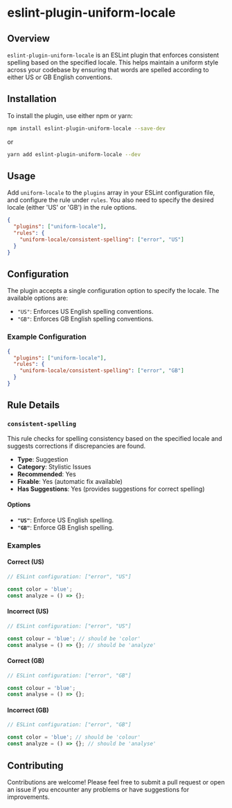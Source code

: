 # eslint-plugin-uniform-locale

## Overview

`eslint-plugin-uniform-locale` is an ESLint plugin that enforces consistent spelling based on the specified locale. This helps maintain a uniform style across your codebase by ensuring that words are spelled according to either US or GB English conventions.

## Installation

To install the plugin, use either npm or yarn:

```bash
npm install eslint-plugin-uniform-locale --save-dev
```

or

```bash
yarn add eslint-plugin-uniform-locale --dev
```

## Usage

Add `uniform-locale` to the `plugins` array in your ESLint configuration file, and configure the rule under `rules`. You also need to specify the desired locale (either 'US' or 'GB') in the rule options.

```json
{
  "plugins": ["uniform-locale"],
  "rules": {
    "uniform-locale/consistent-spelling": ["error", "US"]
  }
}
```

## Configuration

The plugin accepts a single configuration option to specify the locale. The available options are:

- `"US"`: Enforces US English spelling conventions.
- `"GB"`: Enforces GB English spelling conventions.

### Example Configuration

```json
{
  "plugins": ["uniform-locale"],
  "rules": {
    "uniform-locale/consistent-spelling": ["error", "GB"]
  }
}
```

## Rule Details

### `consistent-spelling`

This rule checks for spelling consistency based on the specified locale and suggests corrections if discrepancies are found.

- **Type**: Suggestion
- **Category**: Stylistic Issues
- **Recommended**: Yes
- **Fixable**: Yes (automatic fix available)
- **Has Suggestions**: Yes (provides suggestions for correct spelling)

#### Options

- **`"US"`**: Enforce US English spelling.
- **`"GB"`**: Enforce GB English spelling.

### Examples

#### Correct (US)

```js
// ESLint configuration: ["error", "US"]

const color = 'blue';
const analyze = () => {};
```

#### Incorrect (US)

```js
// ESLint configuration: ["error", "US"]

const colour = 'blue'; // should be 'color'
const analyse = () => {}; // should be 'analyze'
```

#### Correct (GB)

```js
// ESLint configuration: ["error", "GB"]

const colour = 'blue';
const analyse = () => {};
```

#### Incorrect (GB)

```js
// ESLint configuration: ["error", "GB"]

const color = 'blue'; // should be 'colour'
const analyze = () => {}; // should be 'analyse'
```

## Contributing

Contributions are welcome! Please feel free to submit a pull request or open an issue if you encounter any problems or have suggestions for improvements.